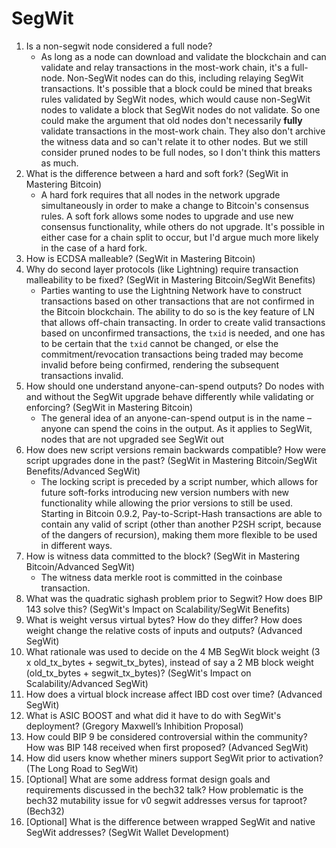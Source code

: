 # SegWit

1. Is a non-segwit node considered a full node?
    * As long as a node can download and validate the blockchain and can validate and relay transactions in the most-work chain, it's a full-node. Non-SegWit nodes can do this, including relaying SegWit transactions. It's possible that a block could be mined that breaks rules validated by SegWit nodes, which would cause non-SegWit nodes to validate a block that SegWit nodes do not validate. So one could make the argument that old nodes don't necessarily **fully** validate transactions in the most-work chain. They also don't archive the witness data and so can't relate it to other nodes. But we still consider pruned nodes to be full nodes, so I don't think this matters as much.
1. What is the difference between a hard and soft fork? (SegWit in Mastering Bitcoin)
    * A hard fork requires that all nodes in the network upgrade simultaneously in order to make a change to Bitcoin's consensus rules. A soft fork allows some nodes to upgrade and use new consensus functionality, while others do not upgrade. It's possible in either case for a chain split to occur, but I'd argue much more likely in the case of a hard fork.
1. How is ECDSA malleable? (SegWit in Mastering Bitcoin)
1. Why do second layer protocols (like Lightning) require transaction malleability to be fixed? (SegWit in Mastering Bitcoin/SegWit Benefits)
    * Parties wanting to use the Lightning Network have to construct transactions based on other transactions that are not confirmed in the Bitcoin blockchain. The ability to do so is the key feature of LN that allows off-chain transacting. In order to create valid transactions based on unconfirmed transactions, the `txid` is needed, and one has to be certain that the `txid` cannot be changed, or else the commitment/revocation transactions being traded may become invalid before being confirmed, rendering the subsequent transactions invalid.
1. How should one understand anyone-can-spend outputs? Do nodes with and without the SegWit upgrade behave differently while validating or enforcing? (SegWit in Mastering Bitcoin)
    * The general idea of an anyone-can-spend output is in the name – anyone can spend the coins in the output. As it applies to SegWit, nodes that are not upgraded see SegWit out
1. How does new script versions remain backwards compatible? How were script upgrades done in the past? (SegWit in Mastering Bitcoin/SegWit Benefits/Advanced SegWit)
    * The locking script is preceded by a script number, which allows for future soft-forks introducing new version numbers with new functionality while allowing the prior versions to still be used. Starting in Bitcoin 0.9.2, Pay-to-Script-Hash transactions are able to contain any valid of script (other than another P2SH script, because of the dangers of recursion), making them more flexible to be used in different ways.
1. How is witness data committed to the block? (SegWit in Mastering Bitcoin/Advanced SegWit)
    * The witness data merkle root is committed in the coinbase transaction.
1. What was the quadratic sighash problem prior to Segwit? How does BIP 143 solve this? (SegWit's Impact on Scalability/SegWit Benefits)
1. What is weight versus virtual bytes? How do they differ? How does weight change the relative costs of inputs and outputs? (Advanced SegWit)
1. What rationale was used to decide on the 4 MB SegWit block weight (3 x old_tx_bytes + segwit_tx_bytes), instead of say a 2 MB block weight (old_tx_bytes + segwit_tx_bytes)? (SegWit's Impact on Scalability/Advanced SegWit)
1. How does a virtual block increase affect IBD cost over time? (Advanced SegWit)
1. What is ASIC BOOST and what did it have to do with SegWit's deployment? (Gregory Maxwell’s Inhibition Proposal)
1. How could BIP 9 be considered controversial within the community? How was BIP 148 received when first proposed? (Advanced SegWit)
1. How did users know whether miners support SegWit prior to activation? (The Long Road to SegWit)
1. [Optional] What are some address format design goals and requirements discussed in the bech32 talk? How problematic is the bech32 mutability issue for v0 segwit addresses versus for taproot? (Bech32)
1. [Optional] What is the difference between wrapped SegWit and native SegWit addresses? (SegWit Wallet Development)
